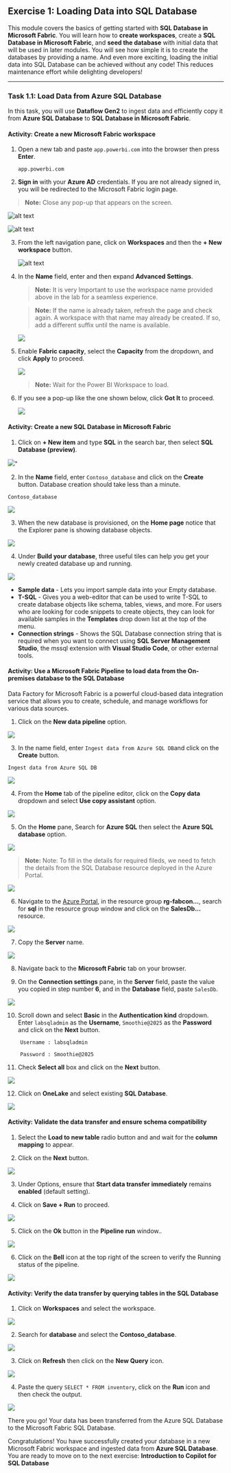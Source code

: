 ## Exercise 1: Loading Data into SQL Database

This module covers the basics of getting started with **SQL Database in Microsoft Fabric**. You will learn how to **create workspaces**, create a **SQL Database in Microsoft Fabric**, and **seed the database** with initial data that will be used in later modules. You will see how simple it is to create the databases by providing a name. And even more exciting, loading the initial data into SQL Database can be achieved without any code! This reduces maintenance effort while delighting developers!

---

### Task 1.1: Load Data from Azure SQL Database

In this task, you will use **Dataflow Gen2** to ingest data and efficiently copy it from **Azure SQL Database** to **SQL Database in Microsoft Fabric**.

#### Activity: Create a new Microsoft Fabric workspace

1. Open a new tab and paste ``app.powerbi.com`` into the browser then press **Enter**.

    ```
    app.powerbi.com
    ```

2. **Sign in** with your **Azure AD** credentials. If you are not already signed in, you will be redirected to the Microsoft Fabric login page.


> **Note:** Close any pop-up that appears on the screen.

![alt text](../media/image5u.png)

![alt text](../media/newu.png)

3. From the left navigation pane, click on **Workspaces** and then the **+ New workspace** button.

   ![alt text](../media/image-7.png)

4. In the **Name** field, enter **<inject key= "WorkspaceName" enableCopy="true"/>** and then expand **Advanced Settings**.

    > **Note:** It is very Important to use the workspace name provided above in the lab for a seamless experience.

    > **Note:** If the name is already taken, refresh the page and check again. A workspace with that name may already be created. If so, add a different suffix until the name is available.

   ![](../media/h15.png)

5. Enable **Fabric capacity**, select the **Capacity** from the dropdown, and click **Apply** to proceed.

   ![](../media/h16.png)

    > **Note:** Wait for the Power BI Workspace to load.

6. If you see a pop-up like the one shown below, click **Got It** to proceed.

   ![](../media/taskflow.png)

#### Activity: Create a new SQL Database in Microsoft Fabric

1. Click on **+ New item** and type **SQL** in the search bar, then select **SQL Database (preview)**.

![](../media/database1.png)"

2. In the **Name** field, enter ```Contoso_database``` and click on the **Create** button. Database creation should take less than a minute.

```
Contoso_database
```

![](../media/n1.png)

3. When the new database is provisioned, on the **Home page** notice that the Explorer pane is showing database objects.

![](../media/f54.png)

4. Under **Build your database**, three useful tiles can help you get your newly created database up and running.

![](../media/06.png)

- **Sample data** - Lets you import sample data into your Empty database.
- **T-SQL** - Gives you a web-editor that can be used to write T-SQL to create database objects like schema, tables, views, and more. For users who are looking for code snippets to create objects, they can look for available samples in the **Templates** drop down list at the top of the menu.
- **Connection strings** - Shows the SQL Database connection string that is required when you want to connect using **SQL Server Management Studio**, the mssql extension with **Visual Studio Code**, or other external tools.


#### Activity: Use a Microsoft Fabric Pipeline to load data from the On-premises database to the SQL Database


Data Factory for Microsoft Fabric is a powerful cloud-based data integration service that allows you to create, schedule, and manage workflows for various data sources. 

1. Click on the **New data pipeline** option.

![](../media/p1.png)

3. In the name field, enter ``Ingest data from Azure SQL DB``and click on the **Create** button.

```
Ingest data from Azure SQL DB
```

![](../media/n2.png)

4. From the **Home** tab of the pipeline editor, click on the **Copy data** dropdown and select **Use copy assistant** option.

![](../media/25.png)

5. On the **Home** pane, Search for **Azure SQL** then select the **Azure SQL database** option.

![](../media/n3.png)

>**Note:** Note: To fill in the details for required fileds, we need to fetch the details from the SQL Database resource deployed in the Azure Portal.

![](../media/g10.png)

6. Navigate to the [Azure Portal]('https://portal.azure.com/'), in the resource group **rg-fabcon...**, search for **sql** in the resource group window and click on the **SalesDb...** resource.

![](../media/g11.png)

7. Copy the **Server** name.

![](../media/g12.png)

8. Navigate back to the **Microsoft Fabric** tab on your browser.

9. On the **Connection settings** pane, in the **Server** field, paste the value you copied in step number **6**, and in the **Database** field, paste ```SalesDb```.

![](../media/p2.png)

10.  Scroll down and select **Basic** in the **Authentication kind** dropdown. Enter ``labsqladmin`` as the **Username**, ``Smoothie@2025`` as the **Password** and click on the **Next** button.

```
    Username : labsqladmin
```

```
    Password : Smoothie@2025
 ```

11. Check **Select all** box and click on the **Next** button.

![](../media/n5.png)

12. Click on **OneLake** and select existing **SQL Database**.

![](../media/n6.png)


#### Activity: Validate the data transfer and ensure schema compatibility

1. Select the **Load to new table** radio button and and wait for the **column mapping** to appear.

2. Click on the **Next** button.

![](../media/n7.png)

3. Under Options, ensure that **Start data transfer immediately** remains **enabled** (default setting).

4. Click on **Save + Run** to proceed.

![](../media/n8.png)

5. Click on the **Ok** button in the **Pipeline run** window..

![](../media/datapipeline12.png)

6. Click on the **Bell** icon at the top right of the screen to verify the Running status of the pipeline.

![](../media/datapipeline14.png)

#### Activity: Verify the data transfer by querying tables in the SQL Database

1. Click on **Workspaces** and select the **<inject key= "WorkspaceName" enableCopy="true"/>** workspace.

![](../media/wss.png)

2. Search for **database** and select the **Contoso_database**.

![](../media/n9.png)

3. Click on **Refresh** then click on the **New Query** icon.

![](../media/database3.png)

4. Paste the query ```SELECT * FROM inventory```, click on the **Run** icon and then check the output.

![](../media/dim3u.png)

There you go! Your data has been transferred from the Azure SQL Database to the Microsoft Fabric SQL Database.

Congratulations! You have successfully created your database in a new Microsoft Fabric workspace and ingested data from **Azure SQL Database**. You are ready to move on to the next exercise: **Introduction to Copilot for SQL Database**
